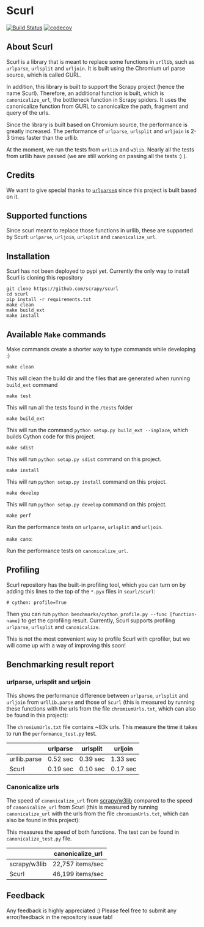 # Scurl

[![Build Status](https://travis-ci.org/scrapy/scurl.svg?branch=master)](https://travis-ci.org/scrapy/scurl)
[![codecov](https://codecov.io/gh/scrapy/scurl/branch/master/graph/badge.svg)](https://codecov.io/gh/scrapy/scurl)


## About Scurl

Scurl is a library that is meant to replace some functions in `urllib`, such as `urlparse`,
`urlsplit` and `urljoin`. It is built using the Chromium url parse source, which is called GURL.

In addition, this library is built to support the Scrapy project (hence the name Scurl).
Therefore, an additional function is built, which is `canonicalize_url`, the bottleneck
function in Scrapy spiders. It uses the canonicalize function from GURL to canonicalize
the path, fragment and query of the urls.

Since the library is built based on Chromium source, the performance is greatly
increased. The performance of `urlparse`, `urlsplit` and `urljoin` is 2-3 times faster than
the urllib.

At the moment, we run the tests from `urllib` and `w3lib`. Nearly all the tests
from urllib have passed (we are still working on passing all the tests :) ).


## Credits

We want to give special thanks to [`urlparse4`](https://github.com/commonsearch/urlparse4)
since this project is built based on it.


## Supported functions

Since scurl meant to replace those functions in urllib, these are supported by Scurl:
`urlparse`, `urljoin`, `urlsplit` and `canonicalize_url`.


## Installation

Scurl has not been deployed to pypi yet. Currently the only way to install Scurl is
cloning this repository

```
git clone https://github.com/scrapy/scurl
cd scurl
pip install -r requirements.txt
make clean
make build_ext
make install
```


## Available `Make` commands

Make commands create a shorter way to type commands while developing :)

`make clean`

This will clean the build dir and the files that are generated when running `build_ext` command

`make test`

This will run all the tests found in the `/tests` folder

`make build_ext`

This will run the command `python setup.py build_ext --inplace`, which builds Cython code
for this project.

`make sdist`

This will run `python setup.py sdist` command on this project.

`make install`

This will run `python setup.py install` command on this project.

`make develop`

This will run `python setup.py develop` command on this project.

`make perf`

Run the performance tests on `urlparse`, `urlsplit` and `urljoin`.

`make cano`:

Run the performance tests on `canonicalize_url`.


## Profiling

Scurl repository has the built-in profiling tool, which you can turn on by adding this
lines to the top of the `*.pyx` files in `scurl/scurl`:

```
# cython: profile=True
```

Then you can run `python benchmarks/cython_profile.py --func [function-name]` to get the
cprofiling result. Currently, Scurl supports profiling `urlparse`, `urlsplit` and `canonicalize`.

This is not the most convenient way to profile Scurl with cprofiler, but we will come
up with a way of improving this soon!


## Benchmarking result report

### urlparse, urlsplit and urljoin
This shows the performance difference between `urlparse`, `urlsplit` and `urljoin` from
`urllib.parse` and those of `Scurl` (this is measured by running these functions with the
urls from the file `chromiumUrls.txt`, which can also be found in this project):

The `chromiumUrls.txt` file contains ~83k urls. This measure the time it takes to run the
`performance_test.py` test.

|               | urlparse      | urlsplit    | urljoin  |
| ------------- |:-------------:|:-----------:|:--------:|
| urllib.parse  | 0.52 sec      | 0.39 sec    | 1.33 sec |
| Scurl         | 0.19 sec      | 0.10 sec    | 0.17 sec |


### Canonicalize urls
The speed of `canonicalize_url` from [scrapy/w3lib](https://github.com/scrapy/w3lib)
compared to the speed of `canonicalize_url` from Scurl (this is measured by running
`canonicalize_url` with the urls from the file `chromiumUrls.txt`, which can also be
found in this project):

This measures the speed of both functions. The test can be found in `canonicalize_test.py`
file.

|               |canonicalize_url |
| ------------- |:---------------:|
| scrapy/w3lib  | 22,757 items/sec|
| Scurl         | 46,199 items/sec|

## Feedback

Any feedback is highly appreciated :) Please feel free to submit any
error/feedback in the repository issue tab!
